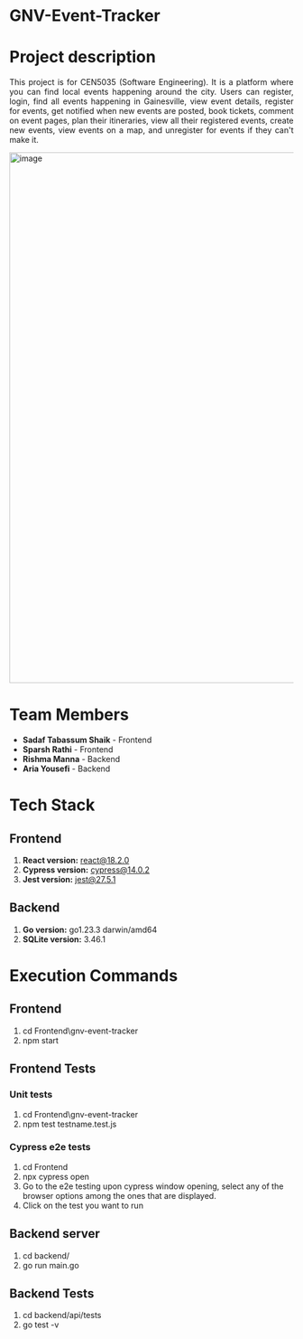 # GNV-Event-Tracker

# Project description
<p align='justify'>
  This project is for CEN5035 (Software Engineering). 
  It is a platform where you can find local events happening around the city. Users can register, login, find all events happening in Gainesville, view event details, register for events, get notified when new events are posted, book tickets, comment on event pages, plan their itineraries, view all their registered events, create new events, view events on a map, and unregister for events if they can't make it.
</p>
<img width="939" alt="image" src="https://github.com/user-attachments/assets/00f9b272-c4a4-4d78-b441-24ba1335815a" />


# Team Members
- **Sadaf Tabassum Shaik** - Frontend
- **Sparsh Rathi** - Frontend
- **Rishma Manna** - Backend
- **Aria Yousefi** - Backend


# Tech Stack
## Frontend
1. **React version:** react@18.2.0
2. **Cypress version:** cypress@14.0.2
3. **Jest version:** jest@27.5.1

## Backend
1. **Go version:** go1.23.3 darwin/amd64
2. **SQLite version:** 3.46.1

# Execution Commands
## Frontend
1. cd Frontend\gnv-event-tracker
3. npm start
## Frontend Tests
### Unit tests
1. cd Frontend\gnv-event-tracker
2. npm test testname.test.js
### Cypress e2e tests
1. cd Frontend
2. npx cypress open
3. Go to the e2e testing upon cypress window opening, select any of the browser options among the ones that are displayed.
4. Click on the test you want to run

## Backend server
1. cd backend/
2. go run main.go
## Backend Tests
1. cd backend/api/tests
2. go test -v

